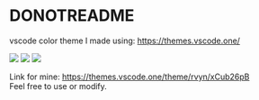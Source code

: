 # DONOTREADME

vscode color theme I made using: https://themes.vscode.one/

<img src = "https://vscode-themes.nyc3.cdn.digitaloceanspaces.com/profiles/2auMDQRjJLOgLCpd4EmD92zgwFy2/xCub26pB-default.jpeg">

<img src = "https://vscode-themes.nyc3.cdn.digitaloceanspaces.com/profiles/2auMDQRjJLOgLCpd4EmD92zgwFy2/xCub26pB-panelTerminal.jpeg">

<img src = "https://vscode-themes.nyc3.cdn.digitaloceanspaces.com/profiles/2auMDQRjJLOgLCpd4EmD92zgwFy2/xCub26pB-commandPalette.jpeg">

Link for mine: https://themes.vscode.one/theme/rvyn/xCub26pB
<br/>
Feel free to use or modify.
